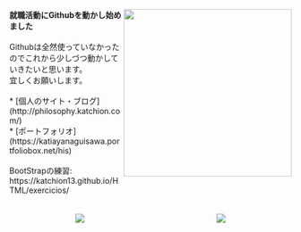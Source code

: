 
<style type="text/css">
#ladoalado{
   display:flex;
   justify-content: space-around;}
</style>

<img src="https://octodex.github.com/images/hula_loop_octodex03.gif" align="right" width="300">
<b>就職活動にGithubを動かし始めました</b>
<br>
<br>
Githubは全然使っていなかったのでこれから少しづつ動かしていきたいと思います。<br>
宜しくお願いします。
<br>
<br>
* [個人のサイト・ブログ](http://philosophy.katchion.com/)<br>
* [ポートフォリオ](https://katiayanaguisawa.portfoliobox.net/his)<br>
<br>
BootStrapの練習:<br>
https://katchion13.github.io/HTML/exercicios/<br>
<br>
<br><div id="ladoalado">
  <a href="https://github.com/katchion13/github-readme-stats">
    <img src="https://github-readme-stats.vercel.app/api/top-langs/?username=katchion13&layout=compact"/>
  </a>
  <a href="https://github.com/katchion13/github-readme-stats">
    <img src="https://github-readme-stats.vercel.app/api?username=katchion13&count_private=true&show_icons=true&custom_title=Github%20Status&hide=issues"/>
  </a></div>


